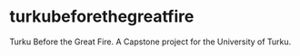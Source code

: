 turkubeforethegreatfire
=======================

Turku Before the Great Fire. A Capstone project for the University of Turku. 
